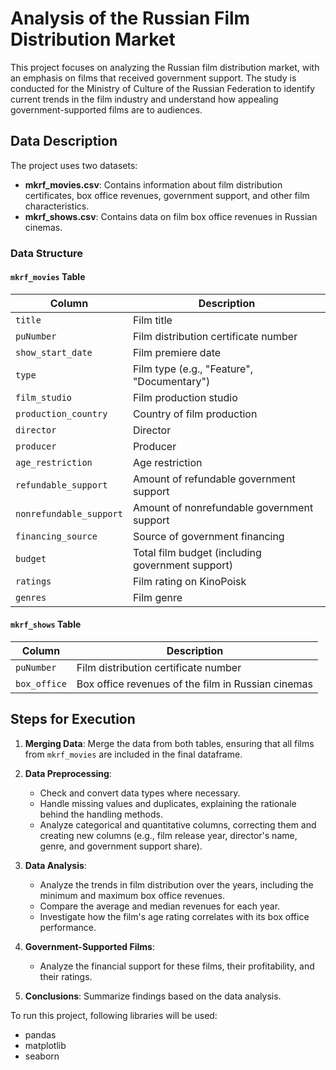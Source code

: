 # Analysis of the Russian Film Distribution Market

This project focuses on analyzing the Russian film distribution market, with an emphasis on films that received government support. The study is conducted for the Ministry of Culture of the Russian Federation to identify current trends in the film industry and understand how appealing government-supported films are to audiences.

## Data Description

The project uses two datasets:

- **mkrf_movies.csv**: Contains information about film distribution certificates, box office revenues, government support, and other film characteristics.
- **mkrf_shows.csv**: Contains data on film box office revenues in Russian cinemas.

### Data Structure

#### `mkrf_movies` Table

| Column                | Description                                                                 |
|-----------------------|-----------------------------------------------------------------------------|
| `title`               | Film title                                                                   |
| `puNumber`            | Film distribution certificate number                                          |
| `show_start_date`     | Film premiere date                                                           |
| `type`                | Film type (e.g., "Feature", "Documentary")                                    |
| `film_studio`         | Film production studio                                                       |
| `production_country`  | Country of film production                                                   |
| `director`            | Director                                                                     |
| `producer`            | Producer                                                                     |
| `age_restriction`     | Age restriction                                                              |
| `refundable_support`  | Amount of refundable government support                                       |
| `nonrefundable_support`| Amount of nonrefundable government support                                   |
| `financing_source`    | Source of government financing                                               |
| `budget`              | Total film budget (including government support)                              |
| `ratings`             | Film rating on KinoPoisk                                                      |
| `genres`              | Film genre                                                                   |

#### `mkrf_shows` Table

| Column      | Description                                     |
|-------------|-------------------------------------------------|
| `puNumber`  | Film distribution certificate number            |
| `box_office`| Box office revenues of the film in Russian cinemas|

## Steps for Execution

1. **Merging Data**: Merge the data from both tables, ensuring that all films from `mkrf_movies` are included in the final dataframe.

2. **Data Preprocessing**:
   - Check and convert data types where necessary.
   - Handle missing values and duplicates, explaining the rationale behind the handling methods.
   - Analyze categorical and quantitative columns, correcting them and creating new columns (e.g., film release year, director's name, genre, and government support share).

3. **Data Analysis**:
   - Analyze the trends in film distribution over the years, including the minimum and maximum box office revenues.
   - Compare the average and median revenues for each year.
   - Investigate how the film's age rating correlates with its box office performance.

4. **Government-Supported Films**:
   - Analyze the financial support for these films, their profitability, and their ratings.

5. **Conclusions**: Summarize findings based on the data analysis.



To run this project, following libraries will be used:

- pandas
- matplotlib
- seaborn

